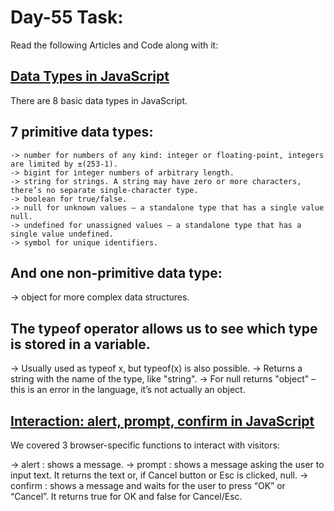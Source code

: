 # Day-55 Task:

Read the following Articles and Code along with it:

## [Data Types in JavaScript](https://javascript.info/types)
 
 There are 8 basic data types in JavaScript.
## 7 primitive data types:
    -> number for numbers of any kind: integer or floating-point, integers are limited by ±(253-1).
    -> bigint for integer numbers of arbitrary length.
    -> string for strings. A string may have zero or more characters, there’s no separate single-character type.
    -> boolean for true/false.
    -> null for unknown values – a standalone type that has a single value null.
    -> undefined for unassigned values – a standalone type that has a single value undefined.
    -> symbol for unique identifiers.
    
## And one non-primitive data type:
   -> object for more complex data structures.
   
## The typeof operator allows us to see which type is stored in a variable.
   -> Usually used as typeof x, but typeof(x) is also possible.
   -> Returns a string with the name of the type, like "string".
   -> For null returns "object" – this is an error in the language, it’s not actually an object.


## [Interaction: alert, prompt, confirm in JavaScript](https://javascript.info/alert-prompt-confirm)

We covered 3 browser-specific functions to interact with visitors:

-> alert : shows a message.
-> prompt : shows a message asking the user to input text. It returns the text or, if Cancel button or Esc is clicked, null.
-> confirm : shows a message and waits for the user to press “OK” or “Cancel”. It returns true for OK and false for Cancel/Esc.

